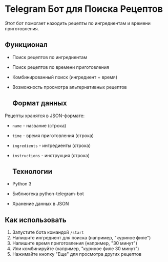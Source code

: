 # Telegram Бот для Поиска Рецептов

Этот бот помогает находить рецепты по ингредиентам и времени приготовления.

## Функционал

- Поиск рецептов по ингредиентам
- Поиск рецептов по времени приготовления
- Комбинированный поиск (ингредиент + время)
- Возможность просмотра альтернативных рецептов

  ## Формат данных
Рецепты хранятся в JSON-формате:
- `name` - название (строка)
- `time` - время приготовления (строка)
- `ingredients` - ингредиенты (строка)
- `instructions` - инструкция (строка)

  ## Технологии
- Python 3
- Библиотека python-telegram-bot
- Хранение данных в JSON

## Как использовать

1. Запустите бота командой `/start`
2. Напишите ингредиент для поиска (например, "куриное филе")
3. Напишите время приготовления (например, "30 минут")
4. Или комбинируйте (например, "куриное филе 30 минут")
5. Нажимайте кнопку "Еще" для просмотра других рецептов
